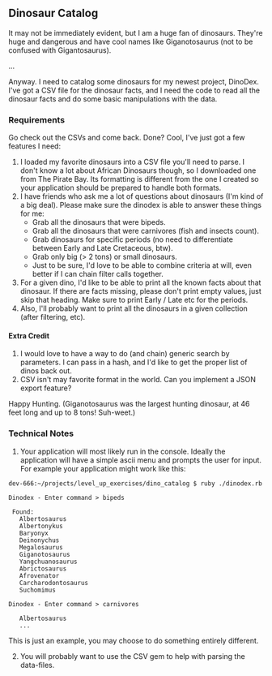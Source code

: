 ## Dinosaur Catalog

It may not be immediately evident, but I am a huge fan of dinosaurs. They're huge and dangerous and have cool names like Giganotosaurus (not to be confused with Gigantosaurus).

...

Anyway. I need to catalog some dinosaurs for my newest project, DinoDex. I've got a CSV file for the dinosaur facts, and I need the code to read all the dinosaur facts and do some basic manipulations with the data.

### Requirements

Go check out the CSVs and come back. Done? Cool, I've just got a few features I need:

1. I loaded my favorite dinosaurs into a CSV file you'll need to parse. I don't know a lot about African Dinosaurs though, so I downloaded one from The Pirate Bay. Its formatting is different from the one I created so your application should be prepared to handle both formats.
2. I have friends who ask me a lot of questions about dinosaurs (I'm kind of a big deal). Please make sure the dinodex is able to answer these things for me:
    * Grab all the dinosaurs that were bipeds.
    * Grab all the dinosaurs that were carnivores (fish and insects count).
    * Grab dinosaurs for specific periods (no need to differentiate between Early and Late Cretaceous, btw).
    * Grab only big (> 2 tons) or small dinosaurs.
    * Just to be sure, I'd love to be able to combine criteria at will, even better if I can chain filter calls together.
3. For a given dino, I'd like to be able to print all the known facts about that dinosaur. If there are facts missing, please don't print empty values, just skip that heading. Make sure to print Early / Late etc for the periods.
4. Also, I'll probably want to print all the dinosaurs in a given collection (after filtering, etc).

#### Extra Credit

1. I would love to have a way to do (and chain) generic search by parameters. I can pass in a hash, and I'd like to get the proper list of dinos back out.
2. CSV isn't may favorite format in the world. Can you implement a JSON export feature?

Happy Hunting. (Giganotosaurus was the largest hunting dinosaur, at 46 feet long and up to 8 tons! Suh-weet.)

### Technical Notes

1. Your application will most likely run in the console. Ideally the application will have a simple ascii menu and prompts the user for input. For example your application might work like this:
```
dev-666:~/projects/level_up_exercises/dino_catalog $ ruby ./dinodex.rb

Dinodex - Enter command > bipeds

 Found:
   Albertosaurus
   Albertonykus
   Baryonyx
   Deinonychus
   Megalosaurus
   Giganotosaurus
   Yangchuanosaurus
   Abrictosaurus
   Afrovenator
   Carcharodontosaurus
   Suchomimus

Dinodex - Enter command > carnivores

   Albertosaurus
   ...

```

This is just an example, you may choose to do something entirely different.

2. You will probably want to use the CSV gem to help with parsing the data-files.

